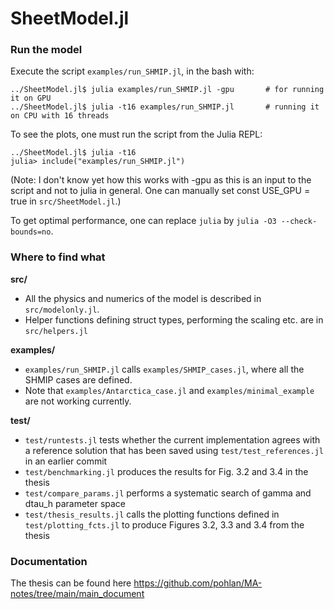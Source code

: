# SheetModel.jl

### Run the model
Execute the script `examples/run_SHMIP.jl`, in the bash with:
```
../SheetModel.jl$ julia examples/run_SHMIP.jl -gpu       # for running it on GPU
../SheetModel.jl$ julia -t16 examples/run_SHMIP.jl       # running it on CPU with 16 threads
```
To see the plots, one must run the script from the Julia REPL:
```
../SheetModel.jl$ julia -t16
julia> include("examples/run_SHMIP.jl")
```
(Note: I don't know yet how this works with -gpu as this is an input to the script and not to julia in general. One can manually set const USE_GPU = true in `src/SheetModel.jl`.)

To get optimal performance, one can replace `julia` by `julia -O3 --check-bounds=no`.

### Where to find what
**src/**
- All the physics and numerics of the model is described in `src/modelonly.jl`.
- Helper functions defining struct types, performing the scaling etc. are in `src/helpers.jl`

**examples/**
- `examples/run_SHMIP.jl` calls `examples/SHMIP_cases.jl`, where all the SHMIP cases are defined.
- Note that `examples/Antarctica_case.jl` and `examples/minimal_example` are not working currently.

**test/**
- `test/runtests.jl` tests whether the current implementation agrees with a reference solution that has been saved using `test/test_references.jl` in an earlier commit
- `test/benchmarking.jl` produces the results for Fig. 3.2 and 3.4 in the thesis
- `test/compare_params.jl` performs a systematic search of gamma and dtau_h parameter space
- `test/thesis_results.jl` calls the plotting functions defined in `test/plotting_fcts.jl` to produce Figures 3.2, 3.3 and 3.4 from the thesis

### Documentation
The thesis can be found here https://github.com/pohlan/MA-notes/tree/main/main_document